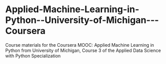 # Applied-Machine-Learning-in-Python--University-of-Michigan---Coursera
Course materials for the Coursera MOOC: Applied Machine Learning in Python from University of Michigan, Course 3 of the Applied Data Science with Python Specialization
